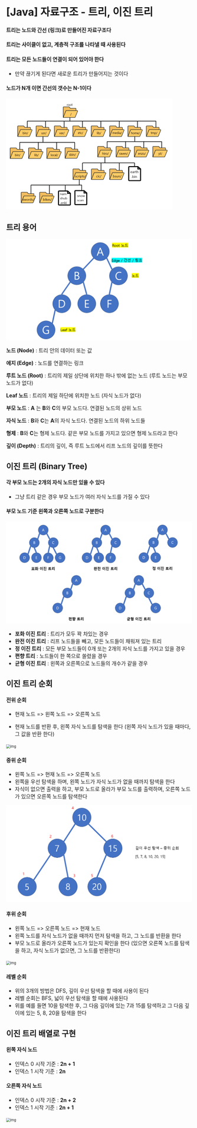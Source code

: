 # [Java] 자료구조 - 트리, 이진 트리



#### 트리는 노드와 간선 (링크)로 만들어진 자료구조다

#### 트리는 사이클이 없고, 계층적 구조를 나타낼 때 사용된다

#### 트리는 모든 노드들이 연결이 되어 있어야 한다

- 만약 끊기게 된다면 새로운 트리가 만들어지는 것이다

#### 노드가 N개 이면 간선의 갯수는 N-1이다



<img src="1_제로베이스_Java_자료구조_트리.assets/03274d9b00948dcf435b7a7a70fb053c.png" alt="03274d9b00948dcf435b7a7a70fb053c" style="zoom:50%;" />





## 트리 용어

<img src="1_제로베이스_Java_자료구조_트리.assets/image-20230619072446927.png" alt="image-20230619072446927" style="zoom:50%;" />

**노드 (Node)** : 트리 안의 데이터 또는 값

**에지 (Edge)** : 노드를 연결하는 링크

**루트 노드 (Root)** : 트리의 제일 상단에 위치한 하나 밖에 없는 노드 (루트 노드는 부모 노드가 없다)

**Leaf 노드** : 트리의 제일 하단에 위치한 노드 (자식 노드가 없다)

**부모 노드** : **A** 는 **B**와 **C**의 부모 노드다. 연결된 노드의 상위 노드

**자식 노드** : **B**와 **C**는 **A**의 자식 노드다. 연결된 노드의 하위 노드들

**형제** : **B**와 **C**는 형제 노드다. 같은 부모 노드를 가지고 있으면 형제 노드라고 한다

**깊이 (Depth)** :  트리의 깊이, 즉 루트 노드에서 리프 노드의 깊이를 뜻한다





## 이진 트리 (Binary Tree)

#### 각 부모 노드는 2개의 자식 노드만 있을 수 있다

- 그냥 트리 같은 경우 부모 노드가 여러 자식 노드를 가질 수 있다

#### 부모 노드 기준 왼쪽과 오른쪽 노드로 구분한다



![image-20230619073858716](1_제로베이스_Java_자료구조_트리.assets/image-20230619073858716.png)

- **포화 이진 트리** : 트리가 모두 꽉 차있는 경우
- **완전 이진 트리** : 리프 노드들을 빼고, 모든 노드들이 채워져 있는 트리
- **정 이진 트리** : 모든 부모 노드들이 0개 또는 2개의 자식 노드를 가지고 있을 경우
- **편향 트리** : 노드들이 한 쪽으로 쏠렸을 경우
- **균형 이진 트리** : 왼쪽과 오른쪽으로 노드들의 개수가 같을 경우





## 이진 트리 순회

#### 전위 순회

- 현재 노드 => 왼쪽 노드 => 오른쪽 노드

- 현재 노드를 반환 후, 왼쪽 자식 노드를 탐색을 한다 (왼쪽 자식 노드가 있을 때마다, 그 값을 반환 한다)

<img src="https://blog.kakaocdn.net/dn/cfrGjg/btr0dpzMA6m/jIG1IIi8AokLb2OwXmzE81/img.png" alt="img" style="zoom: 67%;" />



#### 중위 순회

- 왼쪽 노드 => 현재 노드 => 오른쪽 노드
- 왼쪽을 우선 탐색을 하며, 왼쪽 노드가 자식 노드가 없을 때까지 탐색을 한다
- 자식이 없으면 출력을 하고, 부모 노드로 올라가 부모 노드를 출력하며, 오른쪽 노드가 있으면 오른쪽 노드를 탐색한다



<img src="1_제로베이스_Java_자료구조_트리.assets/image-20230619074931935.png" alt="image-20230619074931935" style="zoom: 50%;" />





#### 후위 순회

- 왼쪽 노드 => 오른쪽 노드 => 현재 노드
- 왼쪽 노드를 자식 노드가 없을 때까지 먼저 탐색을 하고, 그 노드를 반환을 한다
- 부모 노드로 올라가 오른쪽 노드가 있는지 확인을 한다 (있으면 오른쪽 노드를 탐색을 하고, 자식 노드가 없으면, 그 노드를 반환한다)

<img src="https://blog.kakaocdn.net/dn/S2HWI/btr0fUS2X8P/i3HlmlzNRJsySaMsnVQfvk/img.png" alt="img" style="zoom:67%;" />



#### 레벨 순회

- 위의 3개의 방법은 DFS, 깊이 우선 탐색을 할 때에 사용이 된다
- 레벨 순회는 BFS, 넓이 우선 탐색을 할 때에 사용된다
- 위를 예를 들면 10을 탐색한 후, 그 다음 깊이에 있는 7과 15를 탐색하고 그 다음 깊이에 있는 5, 8, 20을 탐색을 한다





## 이진 트리 배열로 구현



#### 왼쪽 자식 노드

- 인덱스 0 시작 기준 : **2n + 1**
- 인덱스 1 시작 기준 : **2n**



#### 오른쪽 자식 노드

- 인덱스 0 시작 기준 : **2n + 2**
- 인덱스 1 시작 기준 : **2n + 1**



<img src="https://blog.kakaocdn.net/dn/cdlhmD/btr0nDxuEWb/6Wp6wMJrZ0kwwCxTA0Mf61/img.png" alt="img" style="zoom:67%;" />
